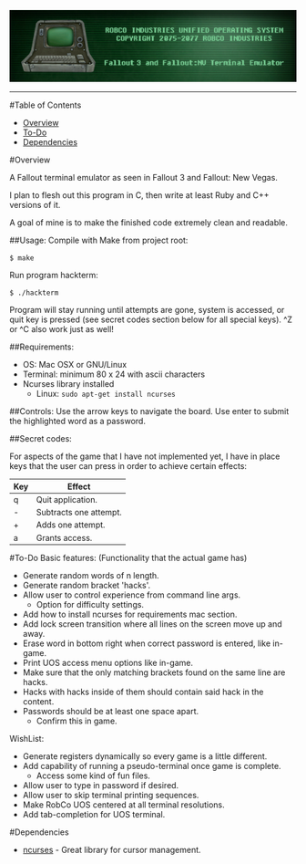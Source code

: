 ![RobCo Industries Unified Operating System Terminal](readme_assets/title.png)

---

#Table of Contents

- [Overview](#overview)
- [To-Do](#to-do)
- [Dependencies](#dependencies)

#<a name="overview"></a>Overview

A Fallout terminal emulator as seen in Fallout 3 and Fallout: New Vegas.

I plan to flesh out this program in C, then write at least Ruby and C++ versions of it.

A goal of mine is to make the finished code extremely clean and readable.

##Usage:
Compile with Make from project root:
```
$ make
```

Run program hackterm:
```
$ ./hackterm
```

Program will stay running until attempts are gone, system is accessed, or quit key is pressed (see secret codes section below for all special keys). ^Z or ^C also work just as well!

##Requirements:
- OS: Mac OSX or GNU/Linux
- Terminal: minimum 80 x 24 with ascii characters
- Ncurses library installed
  * Linux: ```sudo apt-get install ncurses```

##Controls:
Use the arrow keys to navigate the board. Use enter to submit the highlighted word as a password.

##Secret codes:

For aspects of the game that I have not implemented yet, I have in place keys that the user can press in order to achieve certain effects:

| Key | Effect                                                  |
| --- | ------------------------------------------------------- |
|  q  | Quit application.                                       |
|  -  | Subtracts one attempt.                                  |
|  +  | Adds one attempt.                                       |
|  a  | Grants access.                                          |

#<a name="to-do"></a>To-Do
Basic features: (Functionality that the actual game has)
- Generate random words of n length.
- Generate random bracket 'hacks'.
- Allow user to control experience from command line args.
  * Option for difficulty settings.
- Add how to install ncurses for requirements mac section.
- Add lock screen transition where all lines on the screen move up and away.
- Erase word in bottom right when correct password is entered, like in-game.
- Print UOS access menu options like in-game.
- Make sure that the only matching brackets found on the same line are hacks.
- Hacks with hacks inside of them should contain said hack in the content.
- Passwords should be at least one space apart.
  * Confirm this in game.


WishList:
- Generate registers dynamically so every game is a little different.
- Add capability of running a pseudo-terminal once game is complete.
  * Access some kind of fun files.
- Allow user to type in password if desired.
- Allow user to skip terminal printing sequences.
- Make RobCo UOS centered at all terminal resolutions.
- Add tab-completion for UOS terminal.

#<a name="dependencies"></a>Dependencies

+ [ncurses](http://www.gnu.org/software/ncurses/) - Great library for cursor management.